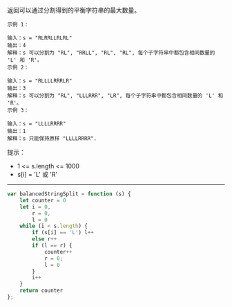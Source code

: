 返回可以通过分割得到的平衡字符串的最大数量。

```case
示例 1：

输入：s = "RLRRLLRLRL"
输出：4
解释：s 可以分割为 "RL", "RRLL", "RL", "RL", 每个子字符串中都包含相同数量的 'L' 和 'R'。
示例 2：

输入：s = "RLLLLRRRLR"
输出：3
解释：s 可以分割为 "RL", "LLLRRR", "LR", 每个子字符串中都包含相同数量的 'L' 和 'R'。
示例 3：

输入：s = "LLLLRRRR"
输出：1
解释：s 只能保持原样 "LLLLRRRR".
```

提示：

- 1 <= s.length <= 1000
- s[i] = 'L' 或 'R'

---

```javascript
var balancedStringSplit = function (s) {
    let counter = 0
    let i = 0,
        r = 0,
        l = 0
    while (i < s.length) {
        if (s[i] == 'L') l++
        else r++
        if (l == r) {
            counter++
            r = 0;
            l = 0
        }
        i++
    }
    return counter
};
```
